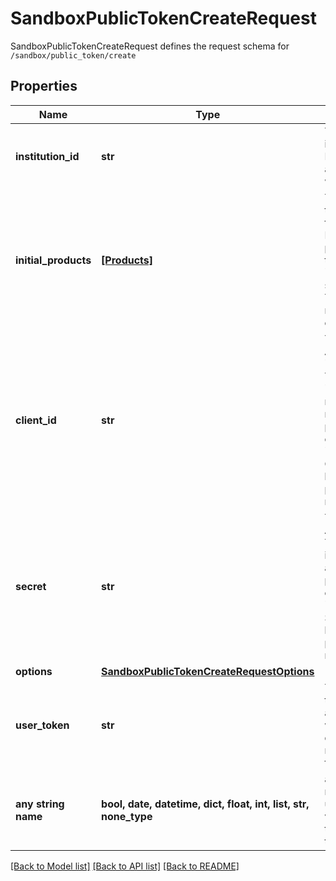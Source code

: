 # SandboxPublicTokenCreateRequest

SandboxPublicTokenCreateRequest defines the request schema for `/sandbox/public_token/create`

## Properties
Name | Type | Description | Notes
------------ | ------------- | ------------- | -------------
**institution_id** | **str** | The ID of the institution the Item will be associated with | 
**initial_products** | [**[Products]**](Products.md) | The products to initially pull for the Item. May be any products that the specified &#x60;institution_id&#x60;  supports. This array may not be empty. | 
**client_id** | **str** | Your Plaid API &#x60;client_id&#x60;. The &#x60;client_id&#x60; is required and may be provided either in the &#x60;PLAID-CLIENT-ID&#x60; header or as part of a request body. | [optional] 
**secret** | **str** | Your Plaid API &#x60;secret&#x60;. The &#x60;secret&#x60; is required and may be provided either in the &#x60;PLAID-SECRET&#x60; header or as part of a request body. | [optional] 
**options** | [**SandboxPublicTokenCreateRequestOptions**](SandboxPublicTokenCreateRequestOptions.md) |  | [optional] 
**user_token** | **str** | The user token associated with the User data is being requested for. | [optional] 
**any string name** | **bool, date, datetime, dict, float, int, list, str, none_type** | any string name can be used but the value must be the correct type | [optional]

[[Back to Model list]](../README.md#documentation-for-models) [[Back to API list]](../README.md#documentation-for-api-endpoints) [[Back to README]](../README.md)


